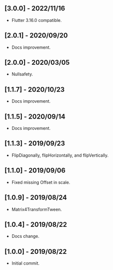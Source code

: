 ## [3.0.0] - 2022/11/16

* Flutter 3.16.0 compatible.

## [2.0.1] - 2020/09/20

* Docs improvement.

## [2.0.0] - 2020/03/05

* Nullsafety.

## [1.1.7] - 2020/10/23

* Docs improvement.

## [1.1.5] - 2020/09/14

* Docs improvement.

## [1.1.3] - 2019/09/23

* FlipDiagonally, flipHorizontally, and flipVertically.

## [1.1.0] - 2019/09/06

* Fixed missing Offset in scale. 

## [1.0.9] - 2019/08/24

* Matrix4TransformTween.

## [1.0.4] - 2019/08/22

* Docs change. 

## [1.0.0] - 2019/08/22

* Initial commit.
